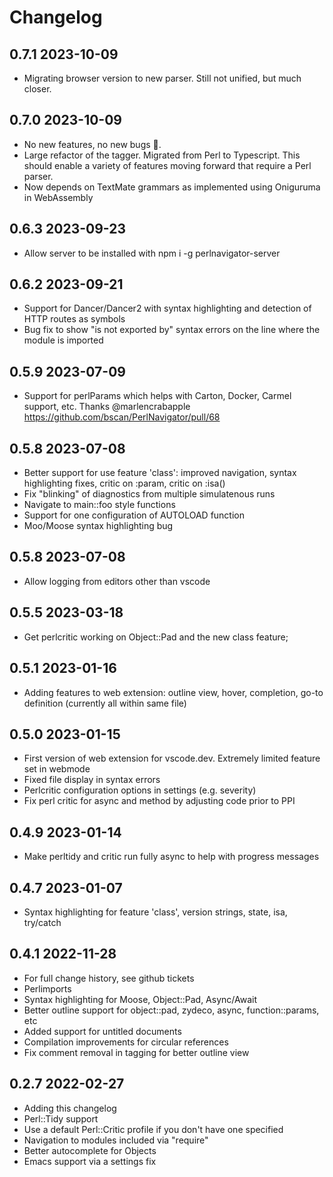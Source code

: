 # Changelog

## 0.7.1 2023-10-09
- Migrating browser version to new parser. Still not unified, but much closer.

## 0.7.0 2023-10-09
- No new features, no new bugs 🤞.
- Large refactor of the tagger. Migrated from Perl to Typescript. This should enable a variety of features moving forward that require a Perl parser. 
- Now depends on TextMate grammars as implemented using Oniguruma in WebAssembly

## 0.6.3 2023-09-23
- Allow server to be installed with npm i -g perlnavigator-server


## 0.6.2 2023-09-21
- Support for Dancer/Dancer2 with syntax highlighting and detection of HTTP routes as symbols
- Bug fix to show "is not exported by" syntax errors on the line where the module is imported


## 0.5.9 2023-07-09
- Support for perlParams which helps with Carton, Docker, Carmel support, etc. Thanks @marlencrabapple https://github.com/bscan/PerlNavigator/pull/68


## 0.5.8 2023-07-08
- Better support for use feature 'class': improved navigation, syntax highlighting fixes, critic on :param, critic on :isa()
- Fix "blinking" of diagnostics from multiple simulatenous runs
- Navigate to main::foo style functions
- Support for one configuration of AUTOLOAD function
- Moo/Moose syntax highlighting bug


## 0.5.8 2023-07-08
- Allow logging from editors other than vscode


## 0.5.5 2023-03-18
- Get perlcritic working on Object::Pad and the new class feature;


## 0.5.1 2023-01-16
- Adding features to web extension: outline view, hover, completion, go-to definition (currently all within same file)


## 0.5.0 2023-01-15
- First version of web extension for vscode.dev. Extremely limited feature set in webmode
- Fixed file display in syntax errors
- Perlcritic configuration options in settings (e.g. severity)
- Fix perl critic for async and method by adjusting code prior to PPI


## 0.4.9 2023-01-14
- Make perltidy and critic run fully async to help with progress messages


## 0.4.7 2023-01-07
- Syntax highlighting for feature 'class', version strings, state, isa, try/catch


## 0.4.1 2022-11-28
- For full change history, see github tickets
- Perlimports
- Syntax highlighting for Moose, Object::Pad, Async/Await
- Better outline support for object::pad, zydeco, async, function::params, etc
- Added support for untitled documents
- Compilation improvements for circular references
- Fix comment removal in tagging for better outline view


## 0.2.7 2022-02-27

- Adding this changelog
- Perl::Tidy support
- Use a default Perl::Critic profile if you don't have one specified
- Navigation to modules included via "require"
- Better autocomplete for Objects
- Emacs support via a settings fix
